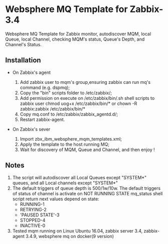 # Websphere MQ Template for Zabbix-3.4
Websphere MQ Template for Zabbix monitor, autodiscover MQM, local Queue, local Channel, checking MQM's status, Queue's Depth, and Channel's Status.

## Installation
* On Zabbix's agent

  1. Add zabbix user to mqm's group,ensuring zabbix can run mq's command (e.g. dspmq);
  2. Copy the "bin" scripts folder to /etc/zabbix/;
  3. Add permission on execute on /etc/zabbix/bin/.sh shell scripts to zabbix user
     chmod uog+x /etc/zabbix/bin/*
     or
     chown -R zabbix:zabbix /etc/zabbix/bin/*
  4. Copy mq.conf to /etc/zabbix/zabbix_agentd.d/;
  5. Restart zabbix-agent.

* On Zabbix's sever
  1. Import zbx_ibm_websphere_mqm_templates.xml; 
  2. Apply the template to the host running MQ;
  3. Wait for discovery of MQM, Queue and Channel, and then enjoy !

## Notes
1. The script will autodiscover all Local Queues except "SYSTEM*" queues, and all Local channels except "SYSTEM*"
2. The default triggers of queue depth is 500/1w/10w.
   The default triggers of status of channel is activate on NOT RUNNING STATE
   mq_status shell script return next values depend on state:
   - RUNNING-1
   - RETRYING-2
   - 'PAUSED STATE'-3
   - STOPPED-4
   - INACTIVE-0
3. Tested mqm running on Linux Ubuntu 16.04, zabbix server 3.4, zabbix-agent 3.4.9, websphere mq on docker(9 version)
